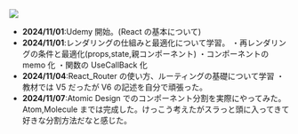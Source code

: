 <img src="https://img.shields.io/badge/-React-20232A?style=for-the-badge&logo=react&logoColor=61DAFB">

- **2024/11/01**:Udemy 開始。(React の基本について)
- **2024/11/01**:レンダリングの仕組みと最適化について学習。
  ・再レンダリングの条件と最適化(props,state,親コンポーネント)
  ・コンポーネントの memo 化
  ・関数の UseCallBack 化
- **2024/11/04**:React_Router の使い方、ルーティングの基礎について学習
  ・教材では V5 だったが V6 の記述を自分で頑張った。
- **2024/11/07**:Atomic Design でのコンポーネント分割を実際にやってみた。Atom,Molecule までは完成した。けっこう考えたがスラっと頭に入ってきて好きな分割方法だなと感じた。
